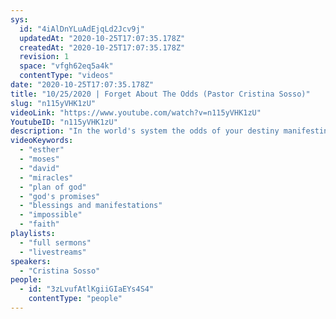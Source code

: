 ```yaml
---
sys:
  id: "4iAlDnYLuAdEjqLd2Jcv9j"
  updatedAt: "2020-10-25T17:07:35.178Z"
  createdAt: "2020-10-25T17:07:35.178Z"
  revision: 1
  space: "vfgh62eq5a4k"
  contentType: "videos"
date: "2020-10-25T17:07:35.178Z"
title: "10/25/2020 | Forget About The Odds (Pastor Cristina Sosso)"
slug: "n115yVHK1zU"
videoLink: "https://www.youtube.com/watch?v=n115yVHK1zU"
YoutubeID: "n115yVHK1zU"
description: "In the world's system the odds of your destiny manifesting may be extremely slim, but it doesn't matter to God. What were the odds that Moses would wind up being taken in by the Pharoh's wife? What were the odds that Esther would be selected out of all the other women? But God made those things happen. God is more than able to do the same in your life. For God the greater the odds are stacked against you the greater the glory God will recieve as a result. This sermon was delivered by Pastor Cris Sosso at Freedom Fellowship Church International on October 25, 2020."
videoKeywords:
  - "esther"
  - "moses"
  - "david"
  - "miracles"
  - "plan of god"
  - "god's promises"
  - "blessings and manifestations"
  - "impossible"
  - "faith"
playlists:
  - "full sermons"
  - "livestreams"
speakers:
  - "Cristina Sosso"
people:
  - id: "3zLvufAtlKgiiGIaEYs4S4"
    contentType: "people"
---
```

